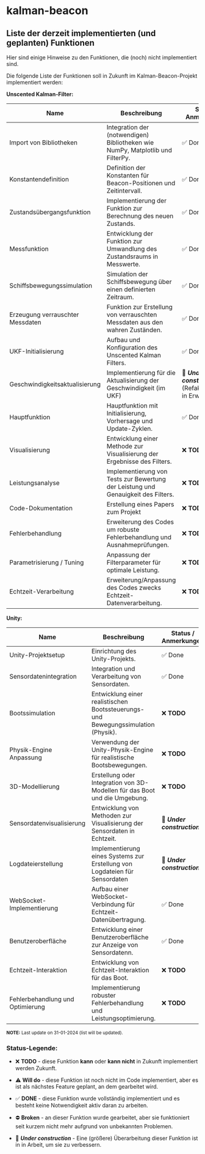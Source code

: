 # kalman-beacon

## Liste der derzeit implementierten (und geplanten) Funktionen

Hier sind einige Hinweise zu den Funktionen, die (noch) nicht implementiert sind.

Die folgende Liste der Funktionen soll in Zukunft im Kalman-Beacon-Projekt implementiert werden:

**Unscented Kalman-Filter:**

| Name | Beschreibung | Status / Anmerkungen |
| --- | --- | --- |
| Import von Bibliotheken | Integration der (notwendigen) Bibliotheken wie NumPy, Matplotlib und FilterPy. | ✅ Done |
| Konstantendefinition | Definition der Konstanten für Beacon-Positionen und Zeitintervall. | ✅ Done |
| Zustandsübergangsfunktion | Implementierung der Funktion zur Berechnung des neuen Zustands. | ✅ Done |
| Messfunktion | Entwicklung der Funktion zur Umwandlung des Zustandsraums in Messwerte. | ✅ Done |
| Schiffsbewegungssimulation | Simulation der Schiffsbewegung über einen definierten Zeitraum. | ✅ Done |
| Erzeugung verrauschter Messdaten | Funktion zur Erstellung von verrauschten Messdaten aus den wahren Zuständen. | ✅ Done |
| UKF-Initialisierung | Aufbau und Konfiguration des Unscented Kalman Filters. | ✅ Done |
| Geschwindigkeitsaktualisierung | Implementierung für die Aktualisierung der Geschwindigkeit (im UKF) | 🚧️ ***Under construction***  (Refaktorisierung in Erwägung) |
| Hauptfunktion | Hauptfunktion mit Initialisierung, Vorhersage und Update-Zyklen. | ✅ Done |
| Visualisierung | Entwicklung einer Methode zur Visualisierung der Ergebnisse des Filters. | ❌ **TODO** |
| Leistungsanalyse | Implementierung von Tests zur Bewertung der Leistung und Genauigkeit des Filters. | ❌ **TODO** |
| Code-Dokumentation | Erstellung eines Papers zum Projekt | ❌ **TODO** |
| Fehlerbehandlung | Erweiterung des Codes um robuste Fehlerbehandlung und Ausnahmeprüfungen. | ❌ **TODO** |
| Parametrisierung / Tuning | Anpassung der Filterparameter für optimale Leistung. | ❌ **TODO** |
| Echtzeit-Verarbeitung | Erweiterung/Anpassung des Codes zwecks Echtzeit-Datenverarbeitung. | ❌ **TODO** |

**Unity:**

| Name | Beschreibung | Status / Anmerkungen |
| --- | --- | --- |
| Unity-Projektsetup | Einrichtung des Unity-Projekts. | ✅ Done |
| Sensordatenintegration | Integration und Verarbeitung von Sensordaten. | ✅ Done |
| Bootssimulation | Entwicklung einer realistischen Bootssteuerungs- und Bewegungssimulation (Physik). | ❌ **TODO** |
| Physik-Engine Anpassung | Verwendung der Unity-Physik-Engine für realistische Bootsbewegungen. | ❌ **TODO** |
| 3D-Modellierung | Erstellung oder Integration von 3D-Modellen für das Boot und die Umgebung. | ❌ **TODO** |
| Sensordatenvisualisierung | Entwicklung von Methoden zur Visualisierung der Sensordaten in Echtzeit. | 🚧️ ***Under construction*** |
| Logdateierstellung | Implementierung eines Systems zur Erstellung von Logdateien für Sensordaten | 🚧️ ***Under construction*** |
| WebSocket-Implementierung | Aufbau einer WebSocket-Verbindung für Echtzeit-Datenübertragung. | ✅ Done |
| Benutzeroberfläche | Entwicklung einer Benutzeroberfläche zur Anzeige von Sensordatenn. | ✅ Done |
| Echtzeit-Interaktion | Entwicklung von Echtzeit-Interaktion für das Boot. | ❌ **TODO** |
| Fehlerbehandlung und Optimierung | Implementierung robuster Fehlerbehandlung und Leistungsoptimierung. | ❌ **TODO** |

<sub> **NOTE:** Last update on 31-01-2024 (list will be updated). </sub>

### Status-Legende:
 
 - ❌️ **TODO** - diese Funktion **kann** oder **kann nicht** in Zukunft implementiert werden
   Zukunft. 

- ⚠️ **Will do** - diese Funktion ist noch nicht im Code implementiert, aber
   es ist als nächstes Feature geplant, an dem gearbeitet wird.

 - ✅️ **DONE** - diese Funktion wurde vollständig implementiert und es besteht keine Notwendigkeit
   aktiv daran zu arbeiten.
 
 - ⛔️ **Broken** - an dieser Funktion wurde gearbeitet, aber sie funktioniert seit kurzem nicht mehr
   aufgrund von unbekannten Problemen.

 - 🚧️ ***Under construction*** - Eine (größere) Überarbeitung dieser Funktion ist in
   in Arbeit, um sie zu verbessern.
